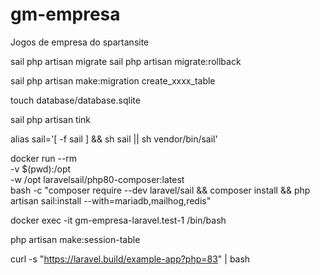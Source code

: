 # gm-empresa

Jogos de empresa do spartansite

sail php artisan migrate
sail php artisan migrate:rollback

sail php artisan make:migration create_xxxx_table

touch database/database.sqlite

sail php artisan tink

alias sail='[ -f sail ] && sh sail || sh vendor/bin/sail'

docker run --rm \
 -v $(pwd):/opt \
 -w /opt laravelsail/php80-composer:latest \
 bash -c "composer require --dev laravel/sail && composer install && php artisan sail:install --with=mariadb,mailhog,redis"

docker exec -it gm-empresa-laravel.test-1 /bin/bash

php artisan make:session-table

curl -s "https://laravel.build/example-app?php=83" | bash
